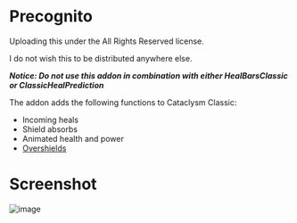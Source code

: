 # Precognito

Uploading this under the All Rights Reserved license.

I do not wish this to be distributed anywhere else.

***Notice: Do not use this addon in combination with either HealBarsClassic or ClassicHealPrediction***


The addon adds the following functions to Cataclysm Classic:

- Incoming heals
- Shield absorbs
- Animated health and power
- [Overshields](https://www.curseforge.com/wow/addons/overshields)

# Screenshot
![image](https://user-images.githubusercontent.com/94811434/220215525-d49c3f9b-6bd6-4352-a62a-90d772f650a1.png)
